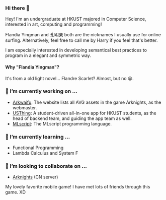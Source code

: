 ### Hi there 👋 

Hey! I'm an undergraduate at HKUST majored in Computer Science, interested in art, computing and programming! 

Flandia Yingman and 孔明亲 both are the nicknames I usually use for online surfing. Alternatively, feel free to call me by Harry if you feel that's better.

I am especially interested in developing semantical best practices to program in a elegant and symmetric way.

#### Why "Flandia Yingman"? 

It's from a old light novel... Flandre Scarlet? Almost, but no 😀.

### 🔭 I’m currently working on ...

- [Arkwaifu](https://github.com/FlandiaYingman/arkwaifu): The website lists all AVG assets in the game Arknights, as the webmaster.
- [USThing](https://usthing.xyz/): A student-driven all-in-one app for HKUST students, as the head of backend team, and guiding the app team as well.
- [MLscript](https://github.com/hkust-taco/mlscript): The MLscript programming language.

### 🌱 I’m currently learning ...

 - Functional Programming
 - Lambda Calculus and System F

### 👯 I’m looking to collaborate on ...

- [Arknights](https://ak.hypergryph.com/) (CN server)

My lovely favorite mobile game! I have met lots of friends through this game. XD

<!--
**FlandiaYingman/FlandiaYingman** is a ✨ _special_ ✨ repository because its `README.md` (this file) appears on your GitHub profile.

Here are some ideas to get you started:

- 🔭 I’m currently working on ...
- 🌱 I’m currently learning ...
- 👯 I’m looking to collaborate on ...
- 🤔 I’m looking for help with ...
- 💬 Ask me about ...
- 📫 How to reach me: ...
- 😄 Pronouns: ...
- ⚡ Fun fact: ...
-->

